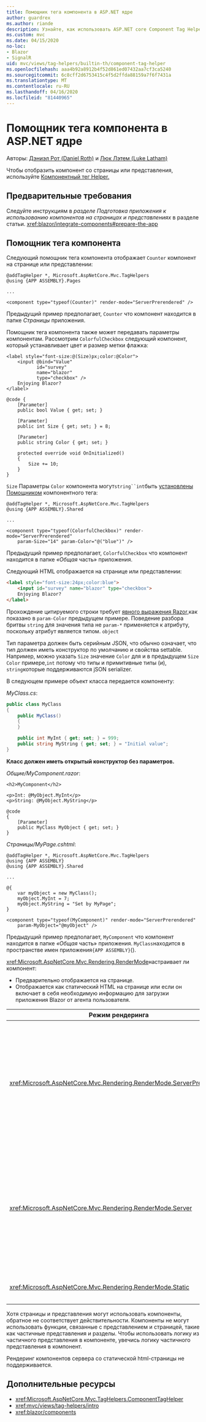 ```yaml
---
title: Помощник тега компонента в ASP.NET ядре
author: guardrex
ms.author: riande
description: Узнайте, как использовать ASP.NET core Component Tag Helper для визуализации компонентов Razor на страницах и представлениях.
ms.custom: mvc
ms.date: 04/15/2020
no-loc:
- Blazor
- SignalR
uid: mvc/views/tag-helpers/builtin-th/component-tag-helper
ms.openlocfilehash: aaa4b92a8912b4f52d861ed07432aa7cf3ca5240
ms.sourcegitcommit: 6c8cff2d6753415c4f5d2ffda88159a7f6f7431a
ms.translationtype: MT
ms.contentlocale: ru-RU
ms.lasthandoff: 04/16/2020
ms.locfileid: "81440965"
---
```

# <a name="component-tag-helper-in-aspnet-core"></a>Помощник тега компонента в ASP.NET ядре

Авторы: [Дэниэл Рот (Daniel Roth)](https://github.com/danroth27) и [Люк Лэтем (Luke Latham)](https://github.com/guardrex)

Чтобы отобразить компонент со страницы или представления, используйте [Компонентный тег Helper.](xref:Microsoft.AspNetCore.Mvc.TagHelpers.ComponentTagHelper)

## <a name="prerequisites"></a>Предварительные требования

Следуйте инструкциям в *разделе Подготовка приложения к использованию компонентов на страницах и представлениях* в разделе статьи. <xref:blazor/integrate-components#prepare-the-app>

## <a name="component-tag-helper"></a>Помощник тега компонента

Следующий помощник тега компонента отображает `Counter` компонент на странице или представлении:

```cshtml
@addTagHelper *, Microsoft.AspNetCore.Mvc.TagHelpers
@using {APP ASSEMBLY}.Pages

...

<component type="typeof(Counter)" render-mode="ServerPrerendered" />
```

Предыдущий пример предполагает, `Counter` что компонент находится в папке *Страницы* приложения.

Помощник тега компонента также может передавать параметры компонентам. Рассмотрим `ColorfulCheckbox` следующий компонент, который устанавливает цвет и размер метки флажка:

```razor
<label style="font-size:@(Size)px;color:@Color">
    <input @bind="Value"
           id="survey" 
           name="blazor" 
           type="checkbox" />
    Enjoying Blazor?
</label>

@code {
    [Parameter]
    public bool Value { get; set; }

    [Parameter]
    public int Size { get; set; } = 8;

    [Parameter]
    public string Color { get; set; }

    protected override void OnInitialized()
    {
        Size += 10;
    }
}
```

`Size` Параметры `Color` компонента могут`string``int`быть [установлены Помощником](xref:blazor/components#component-parameters) компонентного тега:

```cshtml
@addTagHelper *, Microsoft.AspNetCore.Mvc.TagHelpers
@using {APP ASSEMBLY}.Shared

...

<component type="typeof(ColorfulCheckbox)" render-mode="ServerPrerendered" 
    param-Size="14" param-Color="@("blue")" />
```

Предыдущий пример предполагает, `ColorfulCheckbox` что компонент находится в папке *«Общая* часть» приложения.

Следующий HTML отображается на странице или представлении:

```html
<label style="font-size:24px;color:blue">
    <input id="survey" name="blazor" type="checkbox">
    Enjoying Blazor?
</label>
```

Прохождение цитируемого строки требует [явного выражения Razor,](xref:mvc/views/razor#explicit-razor-expressions)как показано в `param-Color` предыдущем примере. Поведение разбора бритвы `string` для значения типа не `param-*` применяется к атрибуту, поскольку атрибут является типом. `object`

Тип параметра должен быть серийным JSON, что обычно означает, что тип должен иметь конструктор по умолчанию и свойства settable. Например, можно указать `Size` значение `Color` для и в предыдущем `Size` `Color` примере,`int` потому что типы и примитивные типы (и), `string`которые поддерживаются jSON serializer.

В следующем примере объект класса передается компоненту:

*MyClass.cs*:

```csharp
public class MyClass
{
    public MyClass()
    {
    }

    public int MyInt { get; set; } = 999;
    public string MyString { get; set; } = "Initial value";
}
```

**Класс должен иметь открытый конструктор без параметров.**

*Общие/MyComponent.razor*:

```razor
<h2>MyComponent</h2>

<p>Int: @MyObject.MyInt</p>
<p>String: @MyObject.MyString</p>

@code
{
    [Parameter]
    public MyClass MyObject { get; set; }
}
```

*Страницы/MyPage.cshtml*:

```cshtml
@addTagHelper *, Microsoft.AspNetCore.Mvc.TagHelpers
@using {APP ASSEMBLY}
@using {APP ASSEMBLY}.Shared

...

@{
    var myObject = new MyClass();
    myObject.MyInt = 7;
    myObject.MyString = "Set by MyPage";
}

<component type="typeof(MyComponent)" render-mode="ServerPrerendered" 
    param-MyObject="@myObject" />
```

Предыдущий пример предполагает, `MyComponent` что компонент находится в папке *«Общая* часть» приложения. `MyClass`находится в пространстве имен приложения`{APP ASSEMBLY}`().

<xref:Microsoft.AspNetCore.Mvc.Rendering.RenderMode>настраивает ли компонент:

* Предварительно отображается на странице.
* Отображается как статический HTML на странице или если он включает в себя необходимую информацию для загрузки приложения Blazor от агента пользователя.

| Режим рендеринга | Описание |
| ----------- | ----------- |
| <xref:Microsoft.AspNetCore.Mvc.Rendering.RenderMode.ServerPrerendered> | Renders компонент в статический HTML и Blazor включает маркер для приложения Server. Когда пользователь-агент запускается, этот маркер используется Blazor для загрузки приложения. |
| <xref:Microsoft.AspNetCore.Mvc.Rendering.RenderMode.Server> | Отображает маркер для Blazor приложения Server. Выход из компонента не включен. Когда пользователь-агент запускается, этот маркер используется Blazor для загрузки приложения. |
| <xref:Microsoft.AspNetCore.Mvc.Rendering.RenderMode.Static> | Рендеринг компонента в статический HTML. |

Хотя страницы и представления могут использовать компоненты, обратное не соответствует действительности. Компоненты не могут использовать функции, связанные с представлением и страницей, такие как частичные представления и разделы. Чтобы использовать логику из частичного представления в компоненте, увечись логику частичного представления в компонент.

Рендеринг компонентов сервера со статической html-страницы не поддерживается.

## <a name="additional-resources"></a>Дополнительные ресурсы

* <xref:Microsoft.AspNetCore.Mvc.TagHelpers.ComponentTagHelper>
* <xref:mvc/views/tag-helpers/intro>
* <xref:blazor/components>
